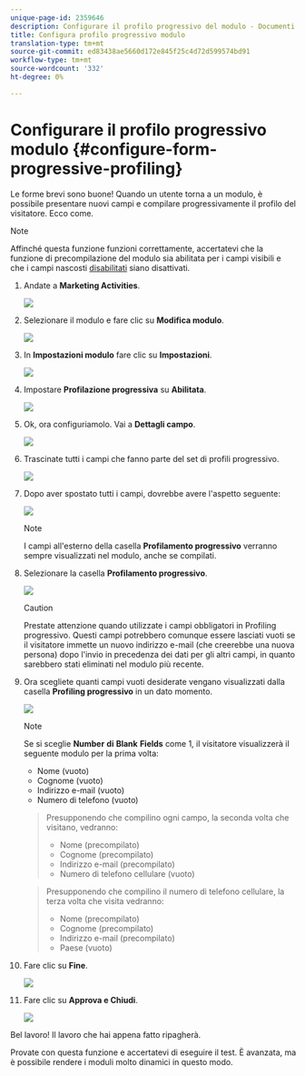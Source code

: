 ```yaml
---
unique-page-id: 2359646
description: Configurare il profilo progressivo del modulo - Documenti Marketo - Documentazione del prodotto
title: Configura profilo progressivo modulo
translation-type: tm+mt
source-git-commit: ed83438ae5660d172e845f25c4d72d599574bd91
workflow-type: tm+mt
source-wordcount: '332'
ht-degree: 0%

---
```



# Configurare il profilo progressivo modulo {#configure-form-progressive-profiling}

Le forme brevi sono buone! Quando un utente torna a un modulo, è possibile presentare nuovi campi e compilare progressivamente il profilo del visitatore. Ecco come.

>[!NOTE]
>
>Affinché questa funzione funzioni correttamente, accertatevi che la funzione di precompilazione del modulo sia abilitata per i campi visibili e che i campi nascosti [disabilitati](/help/marketo/product-docs/demand-generation/forms/form-fields/disable-pre-fill-for-a-form-field.md) siano disattivati.

1. Andate a **Marketing Activities**.

   ![](assets/ma-1.png)

1. Selezionare il modulo e fare clic su **Modifica modulo**.

   ![](assets/image2014-9-15-12-3a31-3a20.png)

1. In **Impostazioni modulo** fare clic su **Impostazioni**.

   ![](assets/image2014-9-15-12-3a31-3a29.png)

1. Impostare **Profilazione progressiva** su **Abilitata**.

   ![](assets/image2014-9-15-12-3a31-3a47.png)

1. Ok, ora configuriamolo. Vai a **Dettagli campo**.

   ![](assets/image2014-9-15-12-3a31-3a55.png)

1. Trascinate tutti i campi che fanno parte del set di profili progressivo.

   ![](assets/image2014-9-15-12-3a32-3a3.png)

1. Dopo aver spostato tutti i campi, dovrebbe avere l&#39;aspetto seguente:

   ![](assets/image2014-9-15-12-3a32-3a12.png)

   >[!NOTE]
   >
   >I campi all&#39;esterno della casella **Profilamento progressivo** verranno sempre visualizzati nel modulo, anche se compilati.

1. Selezionare la casella **Profilamento progressivo**.

   ![](assets/image2014-9-15-12-3a32-3a19.png)

   >[!CAUTION]
   >
   >Prestate attenzione quando utilizzate i campi obbligatori in Profiling progressivo. Questi campi potrebbero comunque essere lasciati vuoti se il visitatore immette un nuovo indirizzo e-mail (che creerebbe una nuova persona) dopo l&#39;invio in precedenza dei dati per gli altri campi, in quanto sarebbero stati eliminati nel modulo più recente.

1. Ora scegliete quanti campi vuoti desiderate vengano visualizzati dalla casella **Profiling progressivo** in un dato momento.

   ![](assets/image2014-9-15-12-3a32-3a26.png)

   >[!NOTE]
   >
   >Se si sceglie **Number** **di** **Blank** **Fields** come 1, il visitatore visualizzerà il seguente modulo per la prima volta:
   >
   >* Nome (vuoto)
   >* Cognome (vuoto)
   >* Indirizzo e-mail (vuoto)
   >* Numero di telefono (vuoto)

   >
   >Presupponendo che compilino ogni campo, la seconda volta che visitano, vedranno:
   >
   >* Nome (precompilato)
   >* Cognome (precompilato)
   >* Indirizzo e-mail (precompilato)
   >* Numero di telefono cellulare (vuoto)

   >
   >Presupponendo che compilino il numero di telefono cellulare, la terza volta che visita vedranno:
   >
   >* Nome (precompilato)
   >* Cognome (precompilato)
   >* Indirizzo e-mail (precompilato)
   >* Paese (vuoto)


1. Fare clic su **Fine**.

   ![](assets/image2014-9-15-12-3a33-3a35.png)

1. Fare clic su **Approva e Chiudi**.

   ![](assets/image2014-9-15-12-3a33-3a45.png)

Bel lavoro! Il lavoro che hai appena fatto ripagherà.

Provate con questa funzione e accertatevi di eseguire il test. È avanzata, ma è possibile rendere i moduli molto dinamici in questo modo.
